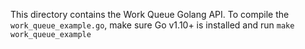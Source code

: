 This directory contains the Work Queue Golang API. 
To compile the `work_queue_example.go`, make sure 
Go v1.10+ is installed and run `make work_queue_example`
